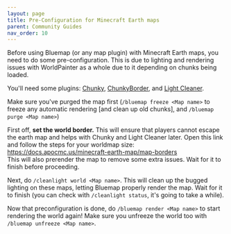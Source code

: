 ```yaml
---
layout: page
title: Pre-Configuration for Minecraft Earth maps
parent: Community Guides
nav_order: 10
---
```


Before using Bluemap (or any map plugin) with Minecraft Earth maps, you need to do some pre-configuration. This is due to lighting and rendering issues with WorldPainter as a whole due to it depending on chunks being loaded.

You'll need some plugins: [Chunky](https://www.spigotmc.org/resources/chunky.81534/), [ChunkyBorder](https://www.spigotmc.org/resources/chunkyborder.84278/), and [Light Cleaner](https://www.spigotmc.org/resources/light-cleaner.42469/).

Make sure you've purged the map first (`/bluemap freeze <Map name>` to freeze any automatic rendering [and clean up old chunks], and `/bluemap purge <Map name>`)

First off, **set the world border.** This will ensure that players cannot escape the earth map and helps with Chunky and Light Cleaner later. Open this link and follow the steps for your worldmap size: https://docs.apocmc.us/minecraft-earth-map/map-borders  
This will also prerender the map to remove some extra issues. Wait for it to finish before proceeding.

Next, do `/cleanlight world <Map name>`. This will clean up the bugged lighting on these maps, letting Bluemap properly render the map. Wait for it to finish (you can check with `/cleanlight status`, it's going to take a while).

Now that preconfiguration is done, do `/bluemap render <Map name>` to start rendering the world again! Make sure you unfreeze the world too with `/bluemap unfreeze <Map name>`.
